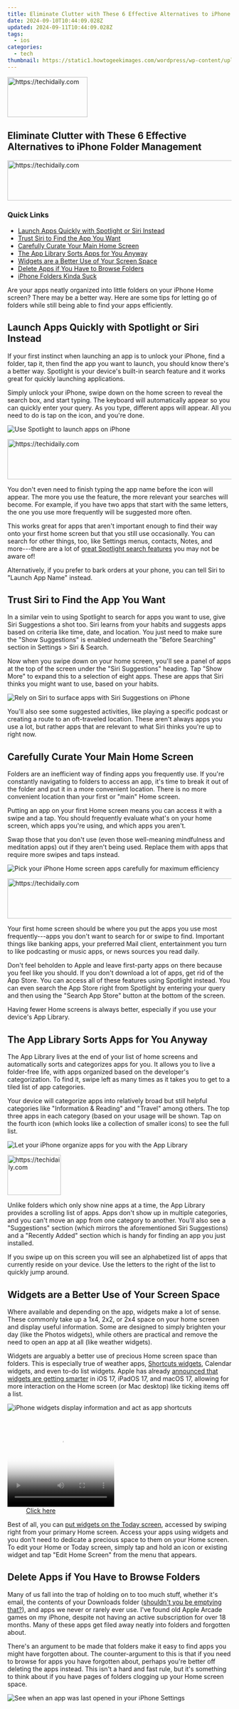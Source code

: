 ```yaml
---
title: Eliminate Clutter with These 6 Effective Alternatives to iPhone Folder Management
date: 2024-09-10T10:44:09.028Z
updated: 2024-09-11T10:44:09.028Z
tags:
  - ios
categories:
  - tech
thumbnail: https://static1.howtogeekimages.com/wordpress/wp-content/uploads/2023/06/52862665915_ed59c61a75_o.jpg
---
```






<!-- affiliate ads begin -->
<a href="https://aligracehair.sjv.io/c/5597632/2135411/19272" target="_top" id="2135411">
  <img src="//a.impactradius-go.com/display-ad/19272-2135411" border="0" alt="https://techidaily.com" width="180" height="90"/>
</a>
<img height="0" width="0" src="https://aligracehair.sjv.io/i/5597632/2135411/19272" style="position:absolute;visibility:hidden;" border="0" />
<!-- affiliate ads end -->




## Eliminate Clutter with These 6 Effective Alternatives to iPhone Folder Management





<!-- affiliate ads begin -->
<a href="https://ephamedtechinc.pxf.io/c/5597632/2135475/26400" target="_top" id="2135475">
  <img src="//a.impactradius-go.com/display-ad/26400-2135475" border="0" alt="https://techidaily.com" width="728" height="90"/>
</a>
<img height="0" width="0" src="https://ephamedtechinc.pxf.io/i/5597632/2135475/26400" style="position:absolute;visibility:hidden;" border="0" />
<!-- affiliate ads end -->




### Quick Links

* [Launch Apps Quickly with Spotlight or Siri Instead](https://youtube-help.techidaily.com/in-2024-securely-distributing-exclusive-youtube-videos-through-gmail/)
* [Trust Siri to Find the App You Want](https://twitter-videos.techidaily.com/2024-approved-tweetbite-download-twitter-vids-with-mobile-app/)
* [Carefully Curate Your Main Home Screen](https://unlock-android.techidaily.com/best-honor-pattern-lock-removal-tools-remove-android-pattern-lock-without-losing-data-by-drfone-android/)
* [The App Library Sorts Apps for You Anyway](https://fox-links.techidaily.com/in-2024-unveiling-the-secrets-of-medical-ad-success-on-fb/)
* [Widgets are a Better Use of Your Screen Space](https://screen-activity-recording.techidaily.com/updated-briskbounce-momentmirror-tape-for-2024/)
* [Delete Apps if You Have to Browse Folders](https://video-screen-grab.techidaily.com/updated-quick-and-cool-minecraft-abodes-guide-for-2024/)
* [iPhone Folders Kinda Suck](https://extra-skills.techidaily.com/updated-preserve-your-legacy-transforming-older-images-into-modern-videos/)

 Are your apps neatly organized into little folders on your iPhone Home screen? There may be a better way. Here are some tips for letting go of folders while still being able to find your apps efficiently.

##  Launch Apps Quickly with Spotlight or Siri Instead

 If your first instinct when launching an app is to unlock your iPhone, find a folder, tap it, then find the app you want to launch, you should know there's a better way. Spotlight is your device's built-in search feature and it works great for quickly launching applications.

 Simply unlock your iPhone, swipe down on the home screen to reveal the search box, and start typing. The keyboard will automatically appear so you can quickly enter your query. As you type, different apps will appear. All you need to do is tap on the icon, and you're done.

![Use Spotlight to launch apps on iPhone](https://static1.howtogeekimages.com/wordpress/wp-content/uploads/2023/06/spotlight_search_iphone.jpg) 





<!-- affiliate ads begin -->
<a href="https://unicoeye.pxf.io/c/5597632/2134237/18498" target="_top" id="2134237">
  <img src="//a.impactradius-go.com/display-ad/18498-2134237" border="0" alt="https://techidaily.com" width="728" height="90"/>
</a>
<img height="0" width="0" src="https://unicoeye.pxf.io/i/5597632/2134237/18498" style="position:absolute;visibility:hidden;" border="0" />
<!-- affiliate ads end -->




 You don't even need to finish typing the app name before the icon will appear. The more you use the feature, the more relevant your searches will become. For example, if you have two apps that start with the same letters, the one you use more frequently will be suggested more often.

 This works great for apps that aren't important enough to find their way onto your first home screen but that you still use occasionally. You can search for other things, too, like Settings menus, contacts, Notes, and more---there are a lot of [great Spotlight search features](https://unlock-android.techidaily.com/how-to-unlock-a-zte-nubia-z60-ultra-easily-by-drfone-android/) you may not be aware of!

 Alternatively, if you prefer to bark orders at your phone, you can tell Siri to "Launch App Name" instead.

##  Trust Siri to Find the App You Want

 In a similar vein to using Spotlight to search for apps you want to use, give Siri Suggestions a shot too. Siri learns from your habits and suggests apps based on criteria like time, date, and location. You just need to make sure the "Show Suggestions" is enabled underneath the "Before Searching" section in Settings > Siri & Search.

 Now when you swipe down on your home screen, you'll see a panel of apps at the top of the screen under the "Siri Suggestions" heading. Tap "Show More" to expand this to a selection of eight apps. These are apps that Siri thinks you might want to use, based on your habits.

![Rely on Siri to surface apps with Siri Suggestions on iPhone](https://static1.howtogeekimages.com/wordpress/wp-content/uploads/2023/06/siri_suggestions_iphone.jpg) 

 You'll also see some suggested activities, like playing a specific podcast or creating a route to an oft-traveled location. These aren't always apps you use a lot, but rather apps that are relevant to what Siri thinks you're up to right now.

##  Carefully Curate Your Main Home Screen

 Folders are an inefficient way of finding apps you frequently use. If you're constantly navigating to folders to access an app, it's time to break it out of the folder and put it in a more convenient location. There is no more convenient location than your first or "main" Home screen.

 Putting an app on your first Home screen means you can access it with a swipe and a tap. You should frequently evaluate what's on your home screen, which apps you're using, and which apps you aren't.

 Swap those that you don't use (even those well-meaning mindfulness and meditation apps) out if they aren't being used. Replace them with apps that require more swipes and taps instead.

![Pick your iPhone Home screen apps carefully for maximum efficiency](https://static1.howtogeekimages.com/wordpress/wp-content/uploads/2023/06/ios_home_Screen.jpg) 





<!-- affiliate ads begin -->
<a href="https://unicoeye.pxf.io/c/5597632/2134223/18498" target="_top" id="2134223">
  <img src="//a.impactradius-go.com/display-ad/18498-2134223" border="0" alt="https://techidaily.com" width="728" height="90"/>
</a>
<img height="0" width="0" src="https://unicoeye.pxf.io/i/5597632/2134223/18498" style="position:absolute;visibility:hidden;" border="0" />
<!-- affiliate ads end -->




 Your first home screen should be where you put the apps you use most frequently---apps you don't want to search for or swipe to find. Important things like banking apps, your preferred Mail client, entertainment you turn to like podcasting or music apps, or news sources you read daily.

 Don't feel beholden to Apple and leave first-party apps on there because you feel like you should. If you don't download a lot of apps, get rid of the App Store. You can access all of these features using Spotlight instead. You can even search the App Store right from Spotlight by entering your query and then using the "Search App Store" button at the bottom of the screen.

 Having fewer Home screens is always better, especially if you use your device's App Library.

##  The App Library Sorts Apps for You Anyway

 The App Library lives at the end of your list of home screens and automatically sorts and categorizes apps for you. It allows you to live a folder-free life, with apps organized based on the developer's categorization. To find it, swipe left as many times as it takes you to get to a tiled list of app categories.

 Your device will categorize apps into relatively broad but still helpful categories like "Information & Reading" and "Travel" among others. The top three apps in each category (based on your usage will be shown. Tap on the fourth icon (which looks like a collection of smaller icons) to see the full list.

![Let your iPhone organize apps for you with the App Library](https://static1.howtogeekimages.com/wordpress/wp-content/uploads/2023/06/app_library_iphone.jpg) 





<!-- affiliate ads begin -->
<a href="https://aligracehair.sjv.io/c/5597632/2135362/19272" target="_top" id="2135362">
  <img src="//a.impactradius-go.com/display-ad/19272-2135362" border="0" alt="https://techidaily.com" width="120" height="90"/>
</a>
<img height="0" width="0" src="https://aligracehair.sjv.io/i/5597632/2135362/19272" style="position:absolute;visibility:hidden;" border="0" />
<!-- affiliate ads end -->




 Unlike folders which only show nine apps at a time, the App Library provides a scrolling list of apps. Apps don't show up in multiple categories, and you can't move an app from one category to another. You'll also see a "Suggestions" section (which mirrors the aforementioned Siri Suggestions) and a "Recently Added" section which is handy for finding an app you just installed.

 If you swipe up on this screen you will see an alphabetized list of apps that currently reside on your device. Use the letters to the right of the list to quickly jump around.

##  Widgets are a Better Use of Your Screen Space

 Where available and depending on the app, widgets make a lot of sense. These commonly take up a 1x4, 2x2, or 2x4 space on your home screen and display useful information. Some are designed to simply brighten your day (like the Photos widgets), while others are practical and remove the need to open an app at all (like weather widgets).

 Widgets are arguably a better use of precious Home screen space than folders. This is especially true of weather apps, [Shortcuts widgets](https://android-transfer.techidaily.com/how-to-transfer-music-from-samsung-galaxy-f14-5g-to-ipod-drfone-by-drfone-transfer-from-android-transfer-from-android/), Calendar widgets, and even to-do list widgets. Apple has already [announced that widgets are getting smarter](https://tech-haven.techidaily.com/assessing-data-protection-risks-in-using-chatgpt-technology/) in iOS 17, iPadOS 17, and macOS 17, allowing for more interaction on the Home screen (or Mac desktop) like ticking items off a list.

![iPhone widgets display information and act as app shortcuts](https://static1.howtogeekimages.com/wordpress/wp-content/uploads/2023/06/widgets_iphone_home.jpg) 





<!-- affiliate ads begin -->
<span id="1265663">
					<video width="240" height="200" style="cursor:pointer"
           poster="//a.impactradius-go.com/display-clicktoplayimage/1265663.png"
           onclick="if(!this.playClicked){this.play();this.setAttribute('controls',true);this.playClicked=true;}">
	   <source src="//a.impactradius-go.com/display-ad/4482-1265663">
	   <img src="//a.impactradius-go.com/display-clicktoplayimage/1265663.png" style="border: none; height: 100%; width: 100%; object-fit: contain">
	</video>
	<div style="width:150px;text-align:center"><a href="javascript:window.open(decodeURIComponent('https%3A%2F%2Fmartinic.evyy.net%2Fc%2F5597632%2F1265663%2F4482'), '_blank');void(0);">Click here</a></div>
</span>
<img height="0" width="0" src="https://imp.pxf.io/i/5597632/1265663/4482" style="position:absolute;visibility:hidden;" border="0" />
<!-- affiliate ads end -->




 Best of all, you can [put widgets on the Today screen](https://unlock-android.techidaily.com/delete-gmail-account-withwithout-password-on-xiaomi-13t-by-drfone-android/), accessed by swiping right from your primary Home screen. Access your apps using widgets and you don't need to dedicate a precious space to them on your Home screen. To edit your Home or Today screen, simply tap and hold an icon or existing widget and tap "Edit Home Screen" from the menu that appears.

##  Delete Apps if You Have to Browse Folders

 Many of us fall into the trap of holding on to too much stuff, whether it's email, the contents of your Downloads folder ([shouldn't you be emptying that?](https://win-howtos.techidaily.com/troubleshooting-and-fixing-audio-glitches-in-youtube-videos-on-windows-11/)), and apps we never or rarely ever use. I've found old Apple Arcade games on my iPhone, despite not having an active subscription for over 18 months. Many of these apps get filed away neatly into folders and forgotten about.

 There's an argument to be made that folders make it easy to find apps you might have forgotten about. The counter-argument to this is that if you need to browse for apps you have forgotten about, perhaps you're better off deleting the apps instead. This isn't a hard and fast rule, but it's something to think about if you have pages of folders clogging up your Home screen space.

![See when an app was last opened in your iPhone Settings](https://static1.howtogeekimages.com/wordpress/wp-content/uploads/2023/06/last_opened_app.jpg) 





<!-- affiliate ads begin -->
<span id="1977032">
					<video width="128" height="480" style="cursor:pointer"
           poster="//a.impactradius-go.com/display-clicktoplayimage/1977032.png"
           onclick="if(!this.playClicked){this.play();this.setAttribute('controls',true);this.playClicked=true;}">
	   <source src="//a.impactradius-go.com/display-ad/22993-1977032">
	   <img src="//a.impactradius-go.com/display-clicktoplayimage/1977032.png" style="border: none; height: 100%; width: 100%; object-fit: contain">
	</video>
	<div style="width:80px;text-align:center"><a href="javascript:window.open(decodeURIComponent('https%3A%2F%2Fhomestyler.sjv.io%2Fc%2F5597632%2F1977032%2F22993'), '_blank');void(0);">Click here</a></div>
</span>
<img height="0" width="0" src="https://imp.pxf.io/i/5597632/1977032/22993" style="position:absolute;visibility:hidden;" border="0" />
<!-- affiliate ads end -->




 Head to Settings > General > iPhone Storage and wait for the list to populate. Each app listed here will have a "Last Used" date, which can be a real eye-opener. You can swipe left on an app to "Offload" it (which retains user data) or "Delete" it (which gets rid of everything).

##  iPhone Folders Kinda Suck

 iPhone folders are better than they were when they first arrived with the iOS 4 update, but they're less necessary than they once were. The ability to remove app icons from your iPhone Home screen by tapping the "X" next to a wiggling icon and choosing "Remove from Home Screen" means that folders are no longer necessary to hide apps like Stocks or FaceTime.

 On top of this, the App Library organizes everything for you. Spotlight was always useful, but your device's ability to learn from your habits makes it even more effective. Folders still only display nine apps at a time on a 3x3 square, while taking up the whole screen. There's a lot of scrolling involved in a folder that's packed full of apps.

 Making an iPhone folder by accident is way too easy, and deleting a folder is a pain since you need to remove all the apps inside it first.

 Of course, folders still have a place in iOS (and iPadOS). There are arguments to be made for very niche interests or apps that require more granular categorization within genres of apps.

 For example, if you're into making music on your iPhone you might want separate folders for drum machines and synthesizers, while mobile game aficionados might want to keep things a little more organized or maintain a "Now Playing" folder for current apps of interest.

![Special interest iPhone folder](https://static1.howtogeekimages.com/wordpress/wp-content/uploads/2023/06/iphone_folder.jpg) 





<!-- affiliate ads begin -->
<a href="https://aligracehair.sjv.io/c/5597632/2135370/19272" target="_top" id="2135370">
  <img src="//a.impactradius-go.com/display-ad/19272-2135370" border="0" alt="https://techidaily.com" width="300" height="90"/>
</a>
<img height="0" width="0" src="https://aligracehair.sjv.io/i/5597632/2135370/19272" style="position:absolute;visibility:hidden;" border="0" />
<!-- affiliate ads end -->




 We recommend treating folders more like an archive or collection than a practical way of accessing applications and using them sparingly. Get into the habit of [relying on Spotlight](https://unlock-android.techidaily.com/how-to-unlock-a-zte-nubia-z60-ultra-easily-by-drfone-android/) or Siri, and be disciplined with what you allow on your Home screen so that you spend less time looking for things and more time using your apps.

 If you're in a phone-organizing sort of mood now, be sure to check out some [more tips for organizing your iPhone apps](https://some-approaches.techidaily.com/updated-top-30-whatsapp-biographies-for-every-astrology-follower/).

<ins class="adsbygoogle"
     style="display:block"
     data-ad-format="autorelaxed"
     data-ad-client="ca-pub-7571918770474297"
     data-ad-slot="1223367746"></ins>



<ins class="adsbygoogle"
     style="display:block"
     data-ad-client="ca-pub-7571918770474297"
     data-ad-slot="8358498916"
     data-ad-format="auto"
     data-full-width-responsive="true"></ins>





<span class="atpl-alsoreadstyle">Also read:</span>
<div><ul>
<li><a href="https://vp-tips.techidaily.com/new-2024-approved-explore-top-8-zero-cost-3d-vids-plugins-for-windows-and-mac-os/"><u>[New] 2024 Approved Explore Top 8 Zero-Cost 3D Vids Plugins For Windows & Mac OS</u></a></li>
<li><a href="https://video-capture.techidaily.com/new-anonymous-surveillance-methods-hiding-private-data-effectively/"><u>[New] Anonymous Surveillance Methods Hiding Private Data Effectively</u></a></li>
<li><a href="https://tiktok-video-files.techidaily.com/new-in-2024-proactive-copyright-verification-for-your-tiktok-videos/"><u>[New] In 2024, Proactive Copyright Verification for Your TikTok Videos</u></a></li>
<li><a href="https://tiktok-video-recordings.techidaily.com/new-tapping-into-tiktoks-magic-secrets-to-surpassing-your-competitors-for-2024/"><u>[New] Tapping Into TikTok's Magic Secrets to Surpassing Your Competitors for 2024</u></a></li>
<li><a href="https://facebook-video-content.techidaily.com/updated-exclusive-guide-to-the-best-20-incarceration-moments-that-spark-smiles-online/"><u>[Updated] Exclusive Guide to the Best 20 Incarceration Moments that Spark Smiles Online</u></a></li>
<li><a href="https://instagram-video-recordings.techidaily.com/updated-navigating-ig-video-trends-building-your-next-marketing-plan-for-2024/"><u>[Updated] Navigating IG Video Trends Building Your Next Marketing Plan for 2024</u></a></li>
<li><a href="https://fox-http.techidaily.com/2024-approved-unlock-the-best-live-stream-options-today/"><u>2024 Approved Unlock the Best Live Stream Options Today</u></a></li>
<li><a href="https://android-frp.techidaily.com/a-step-by-step-guide-on-using-adb-and-fastboot-to-remove-frp-lock-on-your-sony-by-drfone-android/"><u>A Step-by-Step Guide on Using ADB and Fastboot to Remove FRP Lock on your Sony</u></a></li>
<li><a href="https://os-tips.techidaily.com/collaborate-on-tracking-discover-the-new-feature-enabling-airtag-sharing-among-multiple-users/"><u>Collaborate on Tracking: Discover the New Feature Enabling AirTag Sharing Among Multiple Users</u></a></li>
<li><a href="https://os-tips.techidaily.com/discover-essential-apple-maps-functions-a-guide-to-its-top-10-hidden-gems/"><u>Discover Essential Apple Maps Functions: A Guide to Its Top 10 Hidden Gems</u></a></li>
<li><a href="https://os-tips.techidaily.com/discover-the-ideal-podcasting-tools-for-your-apple-tablet-and-phone-experience/"><u>Discover the Ideal Podcasting Tools for Your Apple Tablet & Phone Experience</u></a></li>
<li><a href="https://os-tips.techidaily.com/discover-the-power-of-circle-on-your-iphone-effortless-searching-through-a-handy-shortcut-trick/"><u>Discover the Power of Circle on Your iPhone: Effortless Searching Through a Handy Shortcut Trick!</u></a></li>
<li><a href="https://os-tips.techidaily.com/discovering-your-mobile-id-a-step-by-step-guide-to-finding-your-number-on-iphones-and-androids/"><u>Discovering Your Mobile ID: A Step-by-Step Guide to Finding Your Number on iPhones & Androids</u></a></li>
<li><a href="https://extra-lessons.techidaily.com/dji-quadcopter-a-deep-dive-into-phantom-3/"><u>DJI Quadcopter A Deep Dive Into Phantom 3</u></a></li>
<li><a href="https://os-tips.techidaily.com/echoes-of-innovation-experience-an-iphone-with-the-iconic-macintosh-personality/"><u>Echoes of Innovation: Experience an iPhone with the Iconic Macintosh Personality</u></a></li>
<li><a href="https://os-tips.techidaily.com/effortless-shift-from-google-snapshots-to-icloud-storage-a-step-by-step-guide/"><u>Effortless Shift From Google Snapshots to iCloud Storage - A Step-by-Step Guide</u></a></li>
<li><a href="https://os-tips.techidaily.com/effortless-tips-and-tricks-for-creating-regular-notifications-on-apples-iphoneipad/"><u>Effortless Tips & Tricks for Creating Regular Notifications on Apple's iPhone/iPad</u></a></li>
<li><a href="https://os-tips.techidaily.com/enhancing-sound-quality-with-airpods-pros-adaptive-audio-feature/"><u>Enhancing Sound Quality with AirPods Pro's Adaptive Audio Feature</u></a></li>
<li><a href="https://tech-haven.techidaily.com/explore-the-8-most-innovative-ai-apps-for-your-smartphone/"><u>Explore the 8 Most Innovative AI Apps for Your Smartphone</u></a></li>
<li><a href="https://os-tips.techidaily.com/explore-the-latest-microsofts-ai-the-copilot-app-is-available-on-iphones/"><u>Explore the Latest Microsoft's AI: The Copilot App Is Available on iPhones</u></a></li>
<li><a href="https://os-tips.techidaily.com/exploring-the-elite-premium-protection-options-for-ipad-10gen-models/"><u>Exploring the Elite: Premium Protection Options for iPad 10Gen Models</u></a></li>
<li><a href="https://os-tips.techidaily.com/exploring-the-pinnacle-period-in-smartphone-evolution-the-golden-age-unveiled/"><u>Exploring the Pinnacle Period in Smartphone Evolution – The Golden Age Unveiled</u></a></li>
<li><a href="https://os-tips.techidaily.com/from-iphones-to-pixel-phones-embracing-apple-and-cherishing-android-devices/"><u>From iPhones to Pixel Phones - Embracing Apple and Cherishing Android Devices</u></a></li>
<li><a href="https://os-tips.techidaily.com/guide-to-creating-and-adding-interactive-buttons-on-ios-devices/"><u>Guide to Creating and Adding Interactive Buttons on iOS Devices</u></a></li>
<li><a href="https://fake-location.techidaily.com/how-to-change-spotify-location-after-moving-to-another-country-on-apple-iphone-6s-drfone-by-drfone-virtual-ios/"><u>How to Change Spotify Location After Moving to Another Country On Apple iPhone 6s | Dr.fone</u></a></li>
<li><a href="https://os-tips.techidaily.com/inside-look-at-apples-latest-innovations-from-the-202-similar-problem-for-us-audience/"><u>Inside Look at Apple's Latest Innovations From the 202 # Similar Problem for U.S. Audience</u></a></li>
<li><a href="https://os-tips.techidaily.com/ipads-and-their-capabilities-unveiled-successful-hard-drive-reformatting-vs-ongoing-issues-in-advanced-computer-operations/"><u>IPads and Their Capabilities Unveiled: Successful Hard Drive Reformatting Vs. Ongoing Issues in Advanced Computer Operations</u></a></li>
<li><a href="https://os-tips.techidaily.com/iphone-and-ipad-applications-exclusively-supported-on-the-upcoming-apple-vision-pro/"><u>IPhone & iPad Applications: Exclusively Supported on the Upcoming Apple Vision Pro</u></a></li>
<li><a href="https://os-tips.techidaily.com/june-showdown-apple-unveils-whats-next-at-the-2024-worldwide-developers-conference/"><u>June Showdown: Apple Unveils What's Next at the 2024 Worldwide Developers Conference</u></a></li>
<li><a href="https://os-tips.techidaily.com/latest-updates-unveiled-netflix-shifts-from-basic-expert-iphone-repair-solutions-your-weekly-tech-news-digest/"><u>Latest Updates Unveiled: Netflix Shifts From Basic, Expert iPhone Repair Solutions – Your Weekly Tech News Digest</u></a></li>
<li><a href="https://os-tips.techidaily.com/macos-compatible-printer-installation-tutorial-what-you-need-to-know/"><u>MacOS Compatible Printer Installation Tutorial: What You Need To Know</u></a></li>
<li><a href="https://os-tips.techidaily.com/make-moves-on-mobile-snag-top-deals-for-iphone-games-with-todays-prime-day-offerings/"><u>Make Moves on Mobile - Snag Top Deals for iPhone Games with Today's Prime Day Offerings!</u></a></li>
<li><a href="https://os-tips.techidaily.com/mastering-efficiency-transforming-your-day-with-the-power-of-strategic-time-management/"><u>Mastering Efficiency: Transforming Your Day with the Power of Strategic Time Management</u></a></li>
<li><a href="https://os-tips.techidaily.com/mastering-facetime-on-your-android-device-a-step-by-step-guide/"><u>Mastering FaceTime on Your Android Device: A Step-by-Step Guide</u></a></li>
<li><a href="https://os-tips.techidaily.com/maximizing-battery-life-with-iphones-low-power-mode/"><u>Maximizing Battery Life with iPhone's Low Power Mode</u></a></li>
<li><a href="https://os-tips.techidaily.com/newly-discovered-details-on-the-next-gen-iphones-iphone-16-16-pro-and-max-insider-information-revealed/"><u>Newly Discovered Details on the Next-Gen iPhones (iPhone 16, 16 Pro & Max) - Insider Information Revealed</u></a></li>
<li><a href="https://os-tips.techidaily.com/quick-tips-for-background-elimination-in-photos-using-your-iphone-and-macbook/"><u>Quick Tips for Background Elimination in Photos Using Your iPhone and MacBook</u></a></li>
<li><a href="https://os-tips.techidaily.com/save-big-with-100-off-on-apples-compact-ipad-mini-ideal-for-on-the-go-adventures/"><u>Save Big with $100 Off on Apple's Compact iPad Mini – Ideal for On-the-Go Adventures</u></a></li>
<li><a href="https://os-tips.techidaily.com/shop-the-latest-ipad-air-and-ipad-pro-models-top-features-revealed/"><u>Shop the Latest iPad Air & iPad Pro Models: Top Features Revealed</u></a></li>
<li><a href="https://os-tips.techidaily.com/solution-found-updated-external-sonos-software-corrects-audio-malfunctions/"><u>Solution Found: Updated External Sonos Software Corrects Audio Malfunctions</u></a></li>
<li><a href="https://os-tips.techidaily.com/solving-the-issue-of-low-volume-in-airpods-a-step-by-step-guide/"><u>Solving the Issue of Low Volume in AirPods: A Step-by-Step Guide</u></a></li>
<li><a href="https://os-tips.techidaily.com/step-by-step-guide-retrieving-lost-images-from-an-iphoneipad/"><u>Step-by-Step Guide: Retrieving Lost Images From an iPhone/iPad</u></a></li>
<li><a href="https://os-tips.techidaily.com/stop-your-iphone-from-being-easily-found-disable-discovery-settings-instantly/"><u>Stop Your iPhone From Being Easily Found: Disable Discovery Settings Instantly</u></a></li>
<li><a href="https://technical-tips.techidaily.com/the-ultimate-walkthrough-setting-up-and-personalizing-your-meta-vr-headset/"><u>The Ultimate Walkthrough: Setting up and Personalizing Your Meta VR Headset</u></a></li>
<li><a href="https://unlock-android.techidaily.com/top-apps-and-online-tools-to-track-tecno-spark-20-phone-withwithout-imei-number-by-drfone-android/"><u>Top Apps and Online Tools To Track Tecno Spark 20 Phone With/Without IMEI Number</u></a></li>
<li><a href="https://ai-video-tools.techidaily.com/updated-2024-approved-unhappy-with-sony-vegas-here-are-the-best-windows-alternatives-to-consider/"><u>Updated 2024 Approved Unhappy with Sony Vegas? Here Are the Best Windows Alternatives to Consider</u></a></li>
</ul></div>




